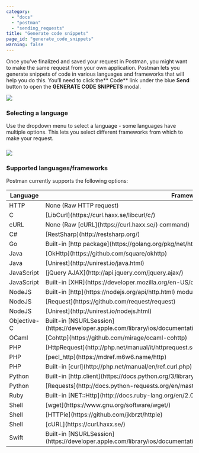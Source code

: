 ```yaml
---
category: 
  - "docs"
  - "postman"
  - "sending_requests"
title: "Generate code snippets"
page_id: "generate_code_snippets"
warning: false
---
```


Once you’ve finalized and saved your request in Postman, you might want to make the same request from your own application. Postman lets you generate snippets of code in various languages and frameworks that will help you do this. You’ll need to click the** Code** link under the blue **Send** button to open the **GENERATE CODE SNIPPETS** modal.

![](https://s3.amazonaws.com/postman-static-getpostman-com/postman-docs/58525940.png)

### Selecting a language

Use the dropdown menu to select a language - some languages have multiple options. This lets you select different frameworks from which to make your request.

### ![](https://s3.amazonaws.com/postman-static-getpostman-com/postman-docs/58526064.png)

### Supported languages/frameworks

Postman currently supports the following options:

<div>

<table>

<thead>

<tr>

<th>Language</th>

<th>Framework</th>

</tr>

</thead>

<tbody>

<tr>

<td>HTTP</td>

<td>None (Raw HTTP request)</td>

</tr>

<tr>

<td>C</td>

<td>[LibCurl](https://curl.haxx.se/libcurl/c/)</td>

</tr>

<tr>

<td>cURL</td>

<td>None (Raw [cURL](https://curl.haxx.se/) command)</td>

</tr>

<tr>

<td>C#</td>

<td>[RestSharp](http://restsharp.org/)</td>

</tr>

<tr>

<td>Go</td>

<td>Built-in [http package](https://golang.org/pkg/net/http/)</td>

</tr>

<tr>

<td>Java</td>

<td>[OkHttp](https://github.com/square/okhttp)</td>

</tr>

<tr>

<td>Java</td>

<td>[Unirest](http://unirest.io/java.html)</td>

</tr>

<tr>

<td>JavaScript</td>

<td>[jQuery AJAX](http://api.jquery.com/jquery.ajax/)</td>

</tr>

<tr>

<td>JavaScript</td>

<td>Built-in [XHR](https://developer.mozilla.org/en-US/docs/Web/API/XMLHttpRequest)</td>

</tr>

<tr>

<td>NodeJS</td>

<td>Built-in [http](https://nodejs.org/api/http.html) module</td>

</tr>

<tr>

<td>NodeJS</td>

<td>[Request](https://github.com/request/request)</td>

</tr>

<tr>

<td>NodeJS</td>

<td>[Unirest](http://unirest.io/nodejs.html)</td>

</tr>

<tr>

<td>Objective-C</td>

<td>Built-in [NSURLSession](https://developer.apple.com/library/ios/documentation/Foundation/Reference/NSURLSession_class/)</td>

</tr>

<tr>

<td>OCaml</td>

<td>[Cohttp](https://github.com/mirage/ocaml-cohttp)</td>

</tr>

<tr>

<td>PHP</td>

<td>[HttpRequest](http://php.net/manual/it/httprequest.send.php)</td>

</tr>

<tr>

<td>PHP</td>

<td>[pecl_http](https://mdref.m6w6.name/http)</td>

</tr>

<tr>

<td>PHP</td>

<td>Built-in [curl](http://php.net/manual/en/ref.curl.php)</td>

</tr>

<tr>

<td>Python</td>

<td>Built-in [http.client](https://docs.python.org/3/library/http.client.html) (Python 3)</td>

</tr>

<tr>

<td>Python</td>

<td>[Requests](http://docs.python-requests.org/en/master/)</td>

</tr>

<tr>

<td>Ruby</td>

<td>Built-in [NET::Http](http://docs.ruby-lang.org/en/2.0.0/Net/HTTP.html)</td>

</tr>

<tr>

<td>Shell</td>

<td>[wget](https://www.gnu.org/software/wget/)</td>

</tr>

<tr>

<td>Shell</td>

<td>[HTTPie](https://github.com/jkbrzt/httpie)</td>

</tr>

<tr>

<td>Shell</td>

<td>[cURL](https://curl.haxx.se/)</td>

</tr>

<tr>

<td>Swift</td>

<td>Built-in [NSURLSession](https://developer.apple.com/library/ios/documentation/Foundation/Reference/NSURLSession_class/)</td>

</tr>

</tbody>

</table>

</div>

</div>